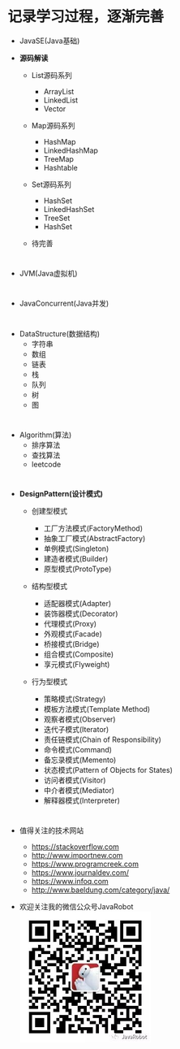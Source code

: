 # **记录学习过程，逐渐完善**

- JavaSE(Java基础)  

- **源码解读**  

    - List源码系列
        - ArrayList
        - LinkedList
        - Vector
        
    - Map源码系列    
        - HashMap
        - LinkedHashMap
        - TreeMap
        - Hashtable
        
    - Set源码系列    
        - HashSet
        - LinkedHashSet
        - TreeSet
        - HashSet
        
    - 待完善
#
- JVM(Java虚拟机)
#
- JavaConcurrent(Java并发)
#
- DataStructure(数据结构)
    - 字符串
    - 数组
    - 链表
    - 栈
    - 队列
    - 树
    - 图
#
- Algorithm(算法)
    - 排序算法
    - 查找算法
    - leetcode
#
- **DesignPattern(设计模式)**
    - 创建型模式
        - 工厂方法模式(FactoryMethod)
        - 抽象工厂模式(AbstractFactory)
        - 单例模式(Singleton)
        - 建造者模式(Builder)
        - 原型模式(ProtoType)
        
    - 结构型模式
        - 适配器模式(Adapter)
    	- 装饰器模式(Decorator)
    	- 代理模式(Proxy)
    	- 外观模式(Facade)
    	- 桥接模式(Bridge)
    	- 组合模式(Composite)
    	- 享元模式(Flyweight)
    - 行为型模式
        - 策略模式(Strategy)
        - 模板方法模式(Template Method)
        - 观察者模式(Observer)
        - 迭代子模式(Iterator)
        - 责任链模式(Chain of Responsibility)
        - 命令模式(Command)
        - 备忘录模式(Memento)
        - 状态模式(Pattern of Objects for States)
        - 访问者模式(Visitor)
        - 中介者模式(Mediator)
        - 解释器模式(Interpreter)
#

- 值得关注的技术网站
    - https://stackoverflow.com  
    - http://www.importnew.com  
    - https://www.programcreek.com  
    - https://www.journaldev.com/  
    - https://www.infoq.com  
    - http://www.baeldung.com/category/java/
    
- 欢迎关注我的微信公众号JavaRobot    
    ![](https://github.com/tsfeng/JavaRobot/raw/master/src/main/resources/8cm.jpg)